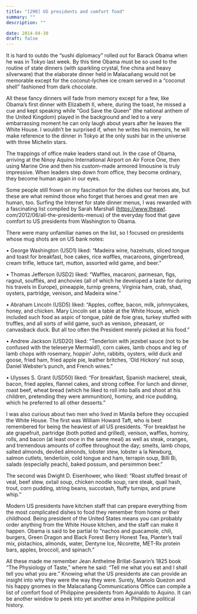 ```yaml
---
title: "[290] US presidents and comfort food"
summary: ""
description: ""

date: 2014-04-30
draft: false
---
```


It is hard to outdo the “sushi diplomacy” rolled out for Barack Obama when he was in Tokyo last week. By this time Obama must be so used to the routine of state dinners (with sparkling crystal, fine china and heavy silverware) that the elaborate dinner held in Malacañang would not be memorable except for the coconut-lychee ice cream served in a “coconut shell” fashioned from dark chocolate.

All these fancy dinners will fade from memory except for a few, like Obama’s first dinner with Elizabeth II, where, during the toast, he missed a cue and kept speaking while “God Save the Queen” (the national anthem of the United Kingdom) played in the background and led to a very embarrassing moment he can only laugh about years after he leaves the White House. I wouldn’t be surprised if, when he writes his memoirs, he will make reference to the dinner in Tokyo at the only sushi bar in the universe with three Michelin stars.

The trappings of office make leaders stand out. In the case of Obama, arriving at the Ninoy Aquino International Airport on Air Force One, then using Marine One and then his custom-made armored limousine is truly impressive. When leaders step down from office, they become ordinary, they become human again in our eyes.

Some people still frown on my fascination for the dishes our heroes ate, but these are what remind those who forget that heroes and great men are human, too. Surfing the Internet for state dinner menus, I was rewarded with a fascinating list compiled by Sarah Marshall (https://www.theawl. com/2012/06/all-the-presidents-menus) of the everyday food that gave comfort to US presidents from Washington to Obama.

There were many unfamiliar names on the list, so I focused on presidents whose mug shots are on US bank notes:

• George Washington (USD1) liked: “Madeira wine, hazelnuts, sliced tongue and toast for breakfast, hoe cakes, rice waffles, macaroons, gingerbread, cream trifle, lettuce tart, mutton, assorted wild game, and beer.”

• Thomas Jefferson (USD2) liked: “Waffles, macaroni, parmesan, figs, ragout, soufflés, and anchovies (all of which he developed a taste for during his travels in Europe), pineapple, turnip greens, Virginia ham, crab, shad, oysters, partridge, venison, and Madeira wine.”

• Abraham Lincoln (USD5) liked: “Apples, coffee, bacon, milk, johnnycakes, honey, and chicken. Mary Lincoln set a table at the White House, which included such food as aspic of tongue, pâté de foie gras, turkey stuffed with truffles, and all sorts of wild game, such as venison, pheasant, or canvasback duck. But all too often the President merely picked at his food.”

• Andrew Jackson (USD20) liked: “Tenderloin with jezebel sauce (not to be confused with the teleserye Mermaid!), corn cakes, lamb chops and leg of lamb chops with rosemary, hoppin’ John, rabbits, oysters, wild duck and goose, fried ham, fried apple pie, leather britches, ‘Old Hickory’ nut soup, Daniel Webster’s punch, and French wines.”

• Ulysses S. Grant (USD50) liked: “For breakfast, Spanish mackerel, steak, bacon, fried apples, flannel cakes, and strong coffee. For lunch and dinner, roast beef, wheat bread (which he liked to roll into balls and shoot at his children, pretending they were ammunition), hominy, and rice pudding, which he preferred to all other desserts.”

I was also curious about two men who lived in Manila before they occupied the White House. The first was William Howard Taft, who is best remembered for being the heaviest of all US presidents. “For breakfast he ate grapefruit, partridge (both potted and grilled), venison, waffles, hominy, rolls, and bacon (at least once in the same meal) as well as steak, oranges, and tremendous amounts of coffee throughout the day; smelts, lamb chops, salted almonds, deviled almonds, lobster stew, lobster a la Newburg, salmon cutlets, tenderloin, cold tongue and ham, terrapin soup, Billi Bi, salads (especially peach), baked possum, and persimmon beer.”

The second was Dwight D. Eisenhower, who liked: “Roast stuffed breast of veal, beef stew, oxtail soup, chicken noodle soup, rare steak, quail hash, trout, corn pudding, string beans, succotash, fluffy turnips, and prune whip.”

Modern US presidents have kitchen staff that can prepare everything from the most complicated dishes to food they remember from home or their childhood. Being president of the United States means you can probably order anything from the White House kitchen, and the staff can make it happen. Obama is said to be partial to “nachos and guacamole, chili, burgers, Green Dragon and Black Forest Berry Honest Tea, Planter’s trail mix, pistachios, almonds, water, Dentyne Ice, Nicorette, MET-Rx protein bars, apples, broccoli, and spinach.”

All these made me remember Jean Anthelme Brillat-Savarin’s 1825 book “The Physiology of Taste,” where he said: “Tell me what you eat and I shall tell you what you are.” Knowing what the US presidents ate can provide an insight into why they were the way they were. Surely, Manolo Quezon and his happy gnomes in the Malacañang Communications Office can compile a list of comfort food of Philippine presidents from Aguinaldo to Aquino. It can be another window to peek into yet another area in Philippine political history.
